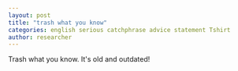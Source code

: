 ```yaml
---
layout: post
title: "trash what you know"
categories: english serious catchphrase advice statement Tshirt
author: researcher
---
```

Trash what you know. It's old and outdated!
